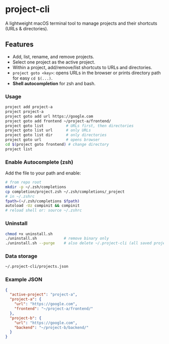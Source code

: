 # project-cli

A lightweight macOS terminal tool to manage projects and their shortcuts (URLs & directories).

## Features
- Add, list, rename, and remove projects.
- Select one project as the active project.
- Within a project, add/remove/list shortcuts to URLs and directories.
- `project goto <key>`: opens URLs in the browser or prints directory path for easy `cd $(...)`.
- **Shell autocompletion** for zsh and bash.

### Usage
```bash
project add project-a
project project-a
project goto add url https://google.com
project goto add frontend ~/project-a/frontend/
project goto list          # URLs first, then directories
project goto list url      # only URLs
project goto list dir      # only directories
project goto url           # opens browser
cd $(project goto frontend) # change directory
project list
```


### Enable Autocomplete (zsh)

Add the file to your path and enable:
```bash
# from repo root
mkdir -p ~/.zsh/completions
cp completion/project.zsh ~/.zsh/completions/_project
# in ~/.zshrc
fpath=(~/.zsh/completions $fpath)
autoload -Uz compinit && compinit
# reload shell or: source ~/.zshrc
```

### Uninstall
```bash
chmod +x uninstall.sh
./uninstall.sh            # remove binary only
./uninstall.sh --purge    # also delete ~/.project-cli (all saved projects)
```





### Data storage
```bash
~/.project-cli/projects.json
```


### Example JSON
```json
{
  "active-project": "project-a",
  "project-a": {
    "url": "https://google.com",
    "frontend": "~/project-a/frontend/"
  },
  "project-b": {
    "url": "https://google.com",
    "backend": "~/project-b/backend/"
  }
}
```